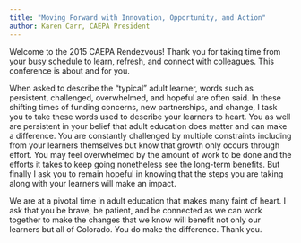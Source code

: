 ```yaml
---
title: "Moving Forward with Innovation, Opportunity, and Action"
author: Karen Carr, CAEPA President
---
```

Welcome to the 2015 CAEPA Rendezvous! Thank you for taking time from your busy schedule to learn, refresh, and connect with colleagues. This conference is about and for you.

When asked to describe the “typical” adult learner, words such as persistent, challenged, overwhelmed, and hopeful are often said. In these shifting times of funding concerns, new partnerships, and change, I task you to take these words used to describe your learners to heart. You as well are persistent in your belief that adult education does matter and can make a difference. You are constantly challenged by multiple constraints including from your learners themselves but know that growth only occurs through effort. You may feel overwhelmed by the  amount of work to be done and the efforts it takes to keep going nonetheless see the long-term benefits. But finally I ask you to remain hopeful in knowing that the steps you are taking along with your learners will make an impact.

We are at a pivotal time in adult education that makes many faint of heart. I ask that you be  brave, be patient, and be connected as we can work together to make the changes that we know will benefit not only our learners but all of Colorado. You do make the difference. Thank you.